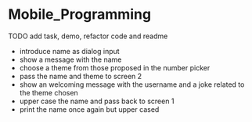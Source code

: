 # Mobile_Programming

TODO add task, demo, refactor code and readme

* introduce name as dialog input 
* show a message with the name
* choose a theme from those proposed in the number picker
* pass the name and theme to screen 2
* show an welcoming message with the username and a joke related to the theme chosen
* upper case the name and pass back to screen 1
* print the name once again but upper cased
